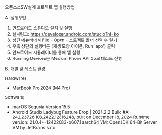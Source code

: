 오픈소스SW설계 프로젝트 앱 실행방법


A. 실행방법

1. 안드로이드 스튜디오 설치 및 실행
2. 설치링크: https://developer.android.com/studio?hl=ko
3. 상단 메뉴바에서 File - Open - 프로젝트 폴더 선택 후 열기
4. 우측 상단의 실행버튼 (재생 모양 아이콘, Run 'app') 클릭
5. 안드로이드 시뮬레이터를 통해 앱 실행
6. Running Devices는 Medium Phone API 35로 테스트 진행


B. 개발 및 테스트 환경

Hardware)
- MacBook Pro 2024 (M4 Pro)

Software)
- macOS Sequoia Version 15.5
- Android Studio Ladybug Feature Drop | 2024.2.2
Build #AI-242.23726.103.2422.12816248, built on December 18, 2024
Runtime version: 21.0.4+-12422083-b607.1 aarch64
VM: OpenJDK 64-Bit Server VM by JetBrains s.r.o.
